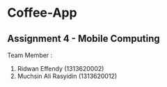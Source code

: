 # Coffee-App
## Assignment 4 - Mobile Computing

Team Member :
1. Ridwan Effendy (1313620002)
2. Muchsin Ali Rasyidin (1313620012)
